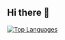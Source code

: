 ## Hi there 👋

[![Top Languages](https://github-readme-stats.vercel.app/api/top-langs/?username=danloveg)](https://github.com/anuraghazra/github-readme-stats)

<!--
**danloveg/danloveg** is a ✨ _special_ ✨ repository because its `README.md` (this file) appears on your GitHub profile.

Here are some ideas to get you started:

- 🔭 I’m currently working on ...
- 🌱 I’m currently learning ...
- 👯 I’m looking to collaborate on ...
- 🤔 I’m looking for help with ...
- 💬 Ask me about ...
- 📫 How to reach me: ...
- 😄 Pronouns: ...
- ⚡ Fun fact: ...
-->
